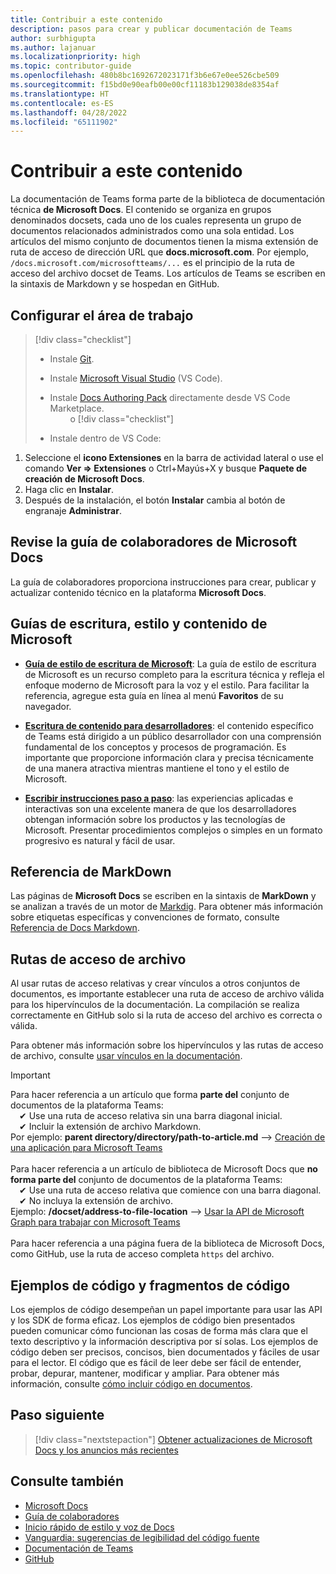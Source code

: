 ```yaml
---
title: Contribuir a este contenido
description: pasos para crear y publicar documentación de Teams
author: surbhigupta
ms.author: lajanuar
ms.localizationpriority: high
ms.topic: contributor-guide
ms.openlocfilehash: 480b8bc1692672023171f3b6e67e0ee526cbe509
ms.sourcegitcommit: f15bd0e90eafb00e00cf11183b129038de8354af
ms.translationtype: HT
ms.contentlocale: es-ES
ms.lasthandoff: 04/28/2022
ms.locfileid: "65111902"
---
```

# <a name="contribute-to-teams-documentation"></a>Contribuir a este contenido

La documentación de Teams forma parte de la biblioteca de documentación técnica **de Microsoft Docs**. El contenido se organiza en grupos denominados docsets, cada uno de los cuales representa un grupo de documentos relacionados administrados como una sola entidad. Los artículos del mismo conjunto de documentos tienen la misma extensión de ruta de acceso de dirección URL que **docs.microsoft.com**. Por ejemplo, `/docs.microsoft.com/microsoftteams/...` es el principio de la ruta de acceso del archivo docset de Teams. Los artículos de Teams se escriben en la sintaxis de Markdown y se hospedan en GitHub.

## <a name="set-up-your-workspace"></a>Configurar el área de trabajo

> [!div class="checklist"]
>
> * Instale [Git](https://git-scm.com/book/en/v2/Getting-Started-Installing-Git).
> * Instale [Microsoft Visual Studio](https://code.visualstudio.com/) (VS Code).
> * Instale [Docs Authoring Pack](https://marketplace.visualstudio.com/items?itemName=docsmsft.docs-authoring-pack) directamente desde VS Code Marketplace.
<br>&emsp;&emsp; o
> [!div class="checklist"]
>
> * Instale dentro de VS Code:

   1. Seleccione el **icono Extensiones** en la barra de actividad lateral o use el comando **Ver => Extensiones** o Ctrl+Mayús+X y busque **Paquete de creación de Microsoft Docs**.
   1. Haga clic en **Instalar**.
   1. Después de la instalación, el botón **Instalar** cambia al botón de engranaje **Administrar**.

## <a name="review-the-microsoft-docs-contributors-guide"></a>Revise la guía de colaboradores de Microsoft Docs

La guía de colaboradores proporciona instrucciones para crear, publicar y actualizar contenido técnico en la plataforma **Microsoft Docs**.

## <a name="microsoft-writing-style-and-content-guides"></a>Guías de escritura, estilo y contenido de Microsoft

* **[Guía de estilo de escritura de Microsoft](/style-guide/welcome)**: La guía de estilo de escritura de Microsoft es un recurso completo para la escritura técnica y refleja el enfoque moderno de Microsoft para la voz y el estilo. Para facilitar la referencia, agregue esta guía en línea al menú **Favoritos** de su navegador.

* **[Escritura de contenido para desarrolladores](/style-guide/developer-content/)**: el contenido específico de Teams está dirigido a un público desarrollador con una comprensión fundamental de los conceptos y procesos de programación. Es importante que proporcione información clara y precisa técnicamente de una manera atractiva mientras mantiene el tono y el estilo de Microsoft.

* **[Escribir instrucciones paso a paso](/style-guide/procedures-instructions/writing-step-by-step-instructions)**: las experiencias aplicadas e interactivas son una excelente manera de que los desarrolladores obtengan información sobre los productos y las tecnologías de Microsoft. Presentar procedimientos complejos o simples en un formato progresivo es natural y fácil de usar.

## <a name="markdown-reference"></a>Referencia de MarkDown

Las páginas de **Microsoft Docs** se escriben en la sintaxis de **MarkDown** y se analizan a través de un motor de [Markdig](https://github.com/lunet-io/markdig). Para obtener más información sobre etiquetas específicas y convenciones de formato, consulte [Referencia de Docs Markdown](/contribute/markdown-reference).

## <a name="file-paths"></a>Rutas de acceso de archivo

Al usar rutas de acceso relativas y crear vínculos a otros conjuntos de documentos, es importante establecer una ruta de acceso de archivo válida para los hipervínculos de la documentación. La compilación se realiza correctamente en GitHub solo si la ruta de acceso del archivo es correcta o válida.

Para obtener más información sobre los hipervínculos y las rutas de acceso de archivo, consulte [usar vínculos en la documentación](/contribute/how-to-write-links).

> [!IMPORTANT]
> Para hacer referencia a un artículo que forma **parte del** conjunto de documentos de la plataforma Teams:<br>
> &emsp;&#x2714; Use una ruta de acceso relativa sin una barra diagonal inicial.<br>
> &emsp;&#x2714; Incluir la extensión de archivo Markdown.<br>
>Por ejemplo: **parent directory/directory/path-to-article.md** —> [Creación de una aplicación para Microsoft Teams](../concepts/building-an-app.md) <br><br>
> Para hacer referencia a un artículo de biblioteca de Microsoft Docs que **no forma parte del** conjunto de documentos de la plataforma Teams:<br>
> &emsp;&#x2714; Use una ruta de acceso relativa que comience con una barra diagonal.<br>
> &emsp;&#x2714; No incluya la extensión de archivo. <br>
> Ejemplo:  **/docset/address-to-file-location** —> [Usar la API de Microsoft Graph para trabajar con Microsoft Teams](/graph/api/resources/teams-api-overview)<br><br>
> Para hacer referencia a una página fuera de la biblioteca de Microsoft Docs, como GitHub, use la ruta de acceso completa `https` del archivo.<br>

## <a name="code-samples-and-snippets"></a>Ejemplos de código y fragmentos de código

Los ejemplos de código desempeñan un papel importante para usar las API y los SDK de forma eficaz. Los ejemplos de código bien presentados pueden comunicar cómo funcionan las cosas de forma más clara que el texto descriptivo y la información descriptiva por sí solas. Los ejemplos de código deben ser precisos, concisos, bien documentados y fáciles de usar para el lector. El código que es fácil de leer debe ser fácil de entender, probar, depurar, mantener, modificar y ampliar. Para obtener más información, consulte [cómo incluir código en documentos](/contribute/code-in-docs).

## <a name="next-step"></a>Paso siguiente

> [!div class="nextstepaction"]
> [Obtener actualizaciones de Microsoft Docs y los anuncios más recientes](/teamblog)

## <a name="see-also"></a>Consulte también

* [Microsoft Docs](/)
* [Guía de colaboradores](/contribute)
* [Inicio rápido de estilo y voz de Docs](/contribute/style-quick-start)
* [Vanguardia: sugerencias de legibilidad del código fuente](/archive/msdn-magazine/2014/october/cutting-edge-source-code-readability-tips)
* [Documentación de Teams](/microsoftteams/platform/overview)
* [GitHub](https://github.com/MicrosoftDocs/msteams-docs/tree/master/msteams-platform)
